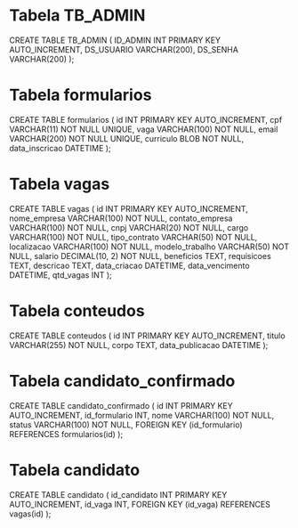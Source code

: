 # Tabela TB_ADMIN
CREATE TABLE TB_ADMIN (
  ID_ADMIN INT PRIMARY KEY AUTO_INCREMENT,
  DS_USUARIO VARCHAR(200),
  DS_SENHA VARCHAR(200)
);

# Tabela formularios
CREATE TABLE formularios (
  id INT PRIMARY KEY AUTO_INCREMENT,
  cpf VARCHAR(11) NOT NULL UNIQUE,
  vaga VARCHAR(100) NOT NULL,
  email VARCHAR(200) NOT NULL UNIQUE,
  curriculo BLOB NOT NULL,
  data_inscricao DATETIME
);

# Tabela vagas
CREATE TABLE vagas (
  id INT PRIMARY KEY AUTO_INCREMENT,
  nome_empresa VARCHAR(100) NOT NULL,
  contato_empresa VARCHAR(100) NOT NULL,
  cnpj VARCHAR(20) NOT NULL,
  cargo VARCHAR(100) NOT NULL,
  tipo_contrato VARCHAR(50) NOT NULL,
  localizacao VARCHAR(100) NOT NULL,
  modelo_trabalho VARCHAR(50) NOT NULL,
  salario DECIMAL(10, 2) NOT NULL,
  beneficios TEXT,
  requisicoes TEXT,
  descricao TEXT,
  data_criacao DATETIME,
  data_vencimento DATETIME,
  qtd_vagas INT
);

# Tabela conteudos
CREATE TABLE conteudos (
  id INT PRIMARY KEY AUTO_INCREMENT,
  titulo VARCHAR(255) NOT NULL,
  corpo TEXT,
  data_publicacao DATETIME
);

# Tabela candidato_confirmado
CREATE TABLE candidato_confirmado (
  id INT PRIMARY KEY AUTO_INCREMENT,
  id_formulario INT,
  nome VARCHAR(100) NOT NULL,
  status VARCHAR(100) NOT NULL,
  FOREIGN KEY (id_formulario) REFERENCES formularios(id)
);

# Tabela candidato
CREATE TABLE candidato (
  id_candidato INT PRIMARY KEY AUTO_INCREMENT,
  id_vaga INT,
  FOREIGN KEY (id_vaga) REFERENCES vagas(id)
);

